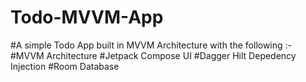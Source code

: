 # Todo-MVVM-App
#A simple Todo App built in MVVM Architecture with the following :-
#MVVM Architecture
#Jetpack Compose UI
#Dagger Hilt Depedency Injection
#Room Database
